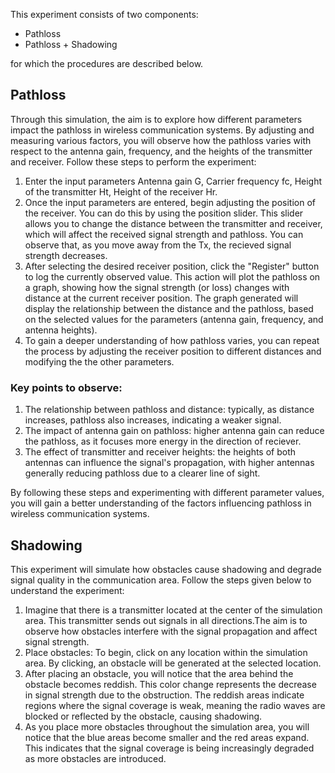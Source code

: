 This experiment consists of two components: 
   - Pathloss
   - Pathloss + Shadowing

for which the procedures are described below.


## Pathloss
Through this simulation, the aim is to explore how different parameters impact the pathloss in wireless communication systems. By adjusting and measuring various factors, you will observe how the pathloss varies with respect to the antenna gain, frequency, and the heights of the transmitter and receiver. Follow these steps to perform the experiment:
   1) Enter the input parameters Antenna gain G, Carrier frequency fc, Height of the transmitter Ht, Height of the receiver Hr.
   2) Once the input parameters are entered, begin adjusting the position of the receiver. You can do this by using the position slider. This slider allows you to change the distance between the transmitter and receiver, which will affect the received signal strength and pathloss. You can observe that,  as you move away from the Tx, the recieved signal strength decreases.
   3) After selecting the desired receiver position, click the "Register" button to log the currently observed value. This action will plot the pathloss on a graph, showing how the signal strength (or loss) changes with distance at the current receiver position. The graph generated will display the relationship between the distance and the pathloss, based on the selected values for the parameters (antenna gain, frequency, and antenna heights).
  4) To gain a deeper understanding of how pathloss varies, you can repeat the process by adjusting the receiver position to different distances and modifying the the other parameters.


### Key points to observe:
  1) The relationship between pathloss and distance: typically, as distance increases, pathloss also increases, indicating a weaker signal.
  2) The impact of antenna gain on pathloss: higher antenna gain can reduce the pathloss, as it focuses more energy in the direction of reciever.
  3) The effect of transmitter and receiver heights: the heights of both antennas can influence the signal's propagation, with higher antennas generally reducing  pathloss due to a clearer line of sight.


By following these steps and experimenting with different parameter values, you will gain a better understanding of the factors influencing pathloss in wireless communication systems.

## Shadowing
This experiment will simulate how obstacles cause shadowing and degrade signal quality in the communication area. Follow the steps given below to understand the experiment:
  1) Imagine that there is a transmitter located at the center of the simulation area. This transmitter sends out signals in all directions.The aim is to observe how obstacles interfere with the signal propagation and affect signal strength.
  2) Place obstacles: To begin, click on any location within the simulation area. By clicking, an obstacle will be generated at the selected location.
  3) After placing an obstacle, you will notice that the area behind the obstacle becomes reddish. This color change represents the decrease in signal strength due to the obstruction. The reddish areas indicate regions where the signal coverage is weak, meaning the radio waves are blocked or reflected by the obstacle, causing shadowing.
  4) As you place more obstacles throughout the simulation area, you will notice that the blue areas become smaller and the red areas expand. This indicates that the signal coverage is being increasingly degraded as more obstacles are introduced.
